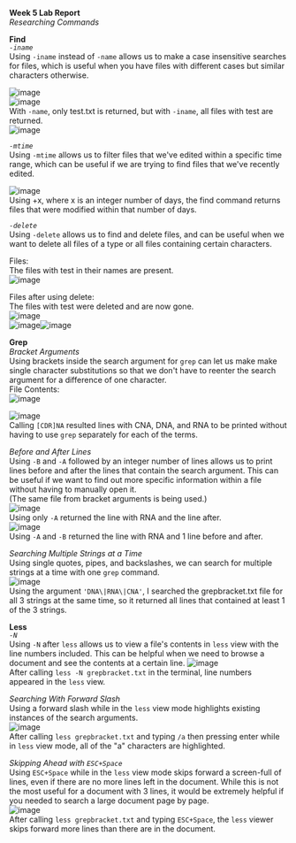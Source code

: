 **Week 5 Lab Report** <br/>
*Researching Commands*<br/>

**Find** <br/>
*`-iname`* <br/>
Using `-iname` instead of `-name` allows us to make a case insensitive searches for files, which is useful when you have files with different cases but similar characters otherwise.<br/>

![image](inamefiles.png)<br/>
![image](name.png)<br/> 
With `-name`, only test.txt is returned, but with `-iname`, all files with test are returned.<br/>
![image](iname.png)<br/>


*`-mtime`*<br/>
Using `-mtime` allows us to filter files that we've edited within a specific time range, which can be useful if we are trying to find files that we've recently edited.<br/>

![image](mtime.png)<br/>
Using +x, where x is an integer number of days, the find command returns files that were modified within that number of days. 

*`-delete`*<br/>
Using `-delete` allows us to find and delete files, and can be useful when we want to delete all files of a type or all files containing certain characters.<br/>

Files:<br/>
The files with test in their names are present.<br/>
![image](predelete.png)<br/>

Files after using delete:<br/>
The files with test were deleted and are now gone.<br/>
![image](delete.png)<br/>
![image](postdelete.png)![image](delete.png)<br/>

**Grep**<br/>
*Bracket Arguments*<br/>
Using brackets inside the search argument for `grep` can let us make make single character substitutions so that we don't have to reenter the search argument for a difference of one character.<br/>
File Contents:<br/>
![image](grep1.png)<br/>

![image](grep1result.png)<br/>
Calling `[CDR]NA` resulted lines with CNA, DNA, and RNA to be printed without having to use `grep` separately for each of the terms.<br/>

*Before and After Lines*<br/>
Using `-B` and `-A` followed by an integer number of lines allows us to print lines before and after the lines that contain the search argument. This can be useful if we want to find out more specific information within a file without having to manually open it.<br/>
(The same file from bracket arguments is being used.)<br/>
![image](grep2result2.png)<br/>
Using only `-A` returned the line with RNA and the line after.<br/>
![image](grep2result1.png)<br/>
Using `-A` and `-B` returned the line with RNA and 1 line before and after.<br/>

*Searching Multiple Strings at a Time*<br/>
Using single quotes, pipes, and backslashes, we can search for multiple strings at a time with one `grep` command. <br/>
![image](grep3result.png)<br/>
Using the argument `'DNA\|RNA\|CNA'`, I searched the grepbracket.txt file for all 3 strings at the same time, so it returned all lines that contained at least 1 of the 3 strings.<br/>


**Less**<br/>
*`-N`*<br/>
Using `-N` after `less` allows us to view a file's contents in `less` view with the line numbers included. This can be helpful when we need to browse a document and see the contents at a certain line.
![image](less1result.png)<br/>
After calling `less -N grepbracket.txt` in the terminal, line numbers appeared in the `less` view.

*Searching With Forward Slash*<br/>
Using a forward slash while in the `less` view mode highlights existing instances of the search arguments. <br/>
![image](less2result.png) <br/>
After calling `less grepbracket.txt` and typing `/a` then pressing enter while in `less` view mode, all of the "a" characters are highlighted.<br/>

*Skipping Ahead with `ESC+Space`*<br/>
Using `ESC+Space` while in the `less` view mode skips forward a screen-full of lines, even if there are no more lines left in the document. While this is not the most useful for a document with 3 lines, it would be extremely helpful if you needed to search a large document page by page.<br/>
![image](less3result.png)<br/>
After calling `less grepbracket.txt` and typing `ESC+Space`, the `less` viewer skips forward more lines than there are in the document.

